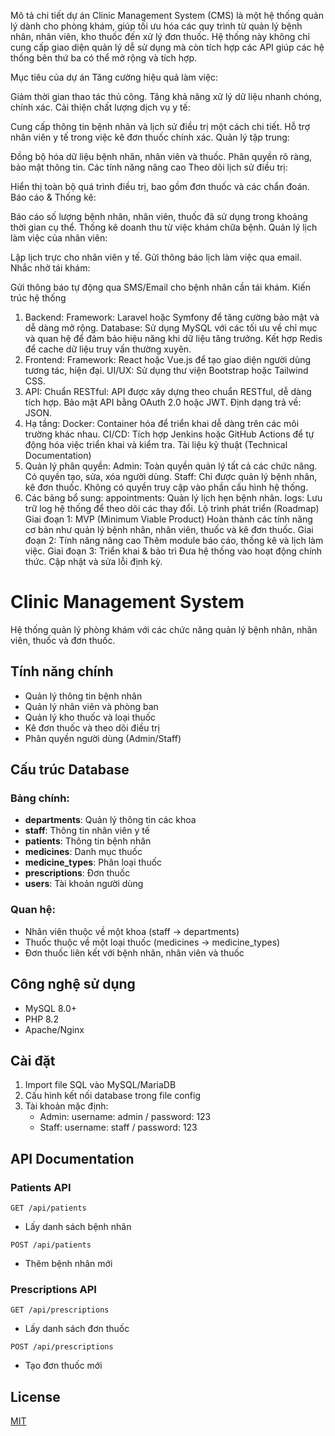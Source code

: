 Mô tả chi tiết dự án
Clinic Management System (CMS) là một hệ thống quản lý dành cho phòng khám, giúp tối ưu hóa các quy trình từ quản lý bệnh nhân, nhân viên, kho thuốc đến xử lý đơn thuốc. Hệ thống này không chỉ cung cấp giao diện quản lý dễ sử dụng mà còn tích hợp các API giúp các hệ thống bên thứ ba có thể mở rộng và tích hợp.

Mục tiêu của dự án
Tăng cường hiệu quả làm việc:

Giảm thời gian thao tác thủ công.
Tăng khả năng xử lý dữ liệu nhanh chóng, chính xác.
Cải thiện chất lượng dịch vụ y tế:

Cung cấp thông tin bệnh nhân và lịch sử điều trị một cách chi tiết.
Hỗ trợ nhân viên y tế trong việc kê đơn thuốc chính xác.
Quản lý tập trung:

Đồng bộ hóa dữ liệu bệnh nhân, nhân viên và thuốc.
Phân quyền rõ ràng, bảo mật thông tin.
Các tính năng nâng cao
Theo dõi lịch sử điều trị:

Hiển thị toàn bộ quá trình điều trị, bao gồm đơn thuốc và các chẩn đoán.
Báo cáo & Thống kê:

Báo cáo số lượng bệnh nhân, nhân viên, thuốc đã sử dụng trong khoảng thời gian cụ thể.
Thống kê doanh thu từ việc khám chữa bệnh.
Quản lý lịch làm việc của nhân viên:

Lập lịch trực cho nhân viên y tế.
Gửi thông báo lịch làm việc qua email.
Nhắc nhở tái khám:

Gửi thông báo tự động qua SMS/Email cho bệnh nhân cần tái khám.
Kiến trúc hệ thống

1. Backend:
   Framework: Laravel hoặc Symfony để tăng cường bảo mật và dễ dàng mở rộng.
   Database:
   Sử dụng MySQL với các tối ưu về chỉ mục và quan hệ để đảm bảo hiệu năng khi dữ liệu tăng trưởng.
   Kết hợp Redis để cache dữ liệu truy vấn thường xuyên.
2. Frontend:
   Framework: React hoặc Vue.js để tạo giao diện người dùng tương tác, hiện đại.
   UI/UX: Sử dụng thư viện Bootstrap hoặc Tailwind CSS.
3. API:
   Chuẩn RESTful:
   API được xây dựng theo chuẩn RESTful, dễ dàng tích hợp.
   Bảo mật API bằng OAuth 2.0 hoặc JWT.
   Định dạng trả về: JSON.
4. Hạ tầng:
   Docker: Container hóa để triển khai dễ dàng trên các môi trường khác nhau.
   CI/CD: Tích hợp Jenkins hoặc GitHub Actions để tự động hóa việc triển khai và kiểm tra.
   Tài liệu kỹ thuật (Technical Documentation)
5. Quản lý phân quyền:
   Admin:
   Toàn quyền quản lý tất cả các chức năng.
   Có quyền tạo, sửa, xóa người dùng.
   Staff:
   Chỉ được quản lý bệnh nhân, kê đơn thuốc.
   Không có quyền truy cập vào phần cấu hình hệ thống.
6. Các bảng bổ sung:
   appointments: Quản lý lịch hẹn bệnh nhân.
   logs: Lưu trữ log hệ thống để theo dõi các thay đổi.
   Lộ trình phát triển (Roadmap)
   Giai đoạn 1: MVP (Minimum Viable Product)
   Hoàn thành các tính năng cơ bản như quản lý bệnh nhân, nhân viên, thuốc và kê đơn thuốc.
   Giai đoạn 2: Tính năng nâng cao
   Thêm module báo cáo, thống kê và lịch làm việc.
   Giai đoạn 3: Triển khai & bảo trì
   Đưa hệ thống vào hoạt động chính thức.
   Cập nhật và sửa lỗi định kỳ.

# Clinic Management System

Hệ thống quản lý phòng khám với các chức năng quản lý bệnh nhân, nhân viên, thuốc và đơn thuốc.

## Tính năng chính

- Quản lý thông tin bệnh nhân
- Quản lý nhân viên và phòng ban
- Quản lý kho thuốc và loại thuốc
- Kê đơn thuốc và theo dõi điều trị
- Phân quyền người dùng (Admin/Staff)

## Cấu trúc Database

### Bảng chính:

- **departments**: Quản lý thông tin các khoa
- **staff**: Thông tin nhân viên y tế
- **patients**: Thông tin bệnh nhân
- **medicines**: Danh mục thuốc
- **medicine_types**: Phân loại thuốc
- **prescriptions**: Đơn thuốc
- **users**: Tài khoản người dùng

### Quan hệ:

- Nhân viên thuộc về một khoa (staff -> departments)
- Thuốc thuộc về một loại thuốc (medicines -> medicine_types)
- Đơn thuốc liên kết với bệnh nhân, nhân viên và thuốc

## Công nghệ sử dụng

- MySQL 8.0+
- PHP 8.2
- Apache/Nginx

## Cài đặt

1. Import file SQL vào MySQL/MariaDB
2. Cấu hình kết nối database trong file config
3. Tài khoản mặc định:
   - Admin: username: admin / password: 123
   - Staff: username: staff / password: 123

## API Documentation

### Patients API

`GET /api/patients`

- Lấy danh sách bệnh nhân

`POST /api/patients`

- Thêm bệnh nhân mới

### Prescriptions API

`GET /api/prescriptions`

- Lấy danh sách đơn thuốc

`POST /api/prescriptions`

- Tạo đơn thuốc mới

## License

[MIT](https://choosealicense.com/licenses/mit/)
